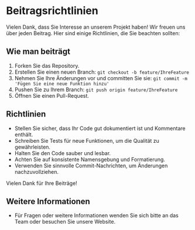 # Beitragsrichtlinien

Vielen Dank, dass Sie Interesse an unserem Projekt haben! Wir freuen uns über jeden Beitrag. Hier sind einige Richtlinien, die Sie beachten sollten:

## Wie man beiträgt
1. Forken Sie das Repository.
2. Erstellen Sie einen neuen Branch: `git checkout -b feature/IhreFeature`
3. Nehmen Sie Ihre Änderungen vor und committen Sie sie: `git commit -m 'Fügen Sie eine neue Funktion hinzu'`
4. Pushen Sie zu Ihrem Branch: `git push origin feature/IhreFeature`
5. Öffnen Sie einen Pull-Request.

## Richtlinien
- Stellen Sie sicher, dass Ihr Code gut dokumentiert ist und Kommentare enthält.
- Schreiben Sie Tests für neue Funktionen, um die Qualität zu gewährleisten.
- Halten Sie den Code sauber und lesbar.
- Achten Sie auf konsistente Namensgebung und Formatierung.
- Verwenden Sie sinnvolle Commit-Nachrichten, um Änderungen nachzuvollziehen.

Vielen Dank für Ihre Beiträge!

## Weitere Informationen
- Für Fragen oder weitere Informationen wenden Sie sich bitte an das Team oder besuchen Sie unsere Website.